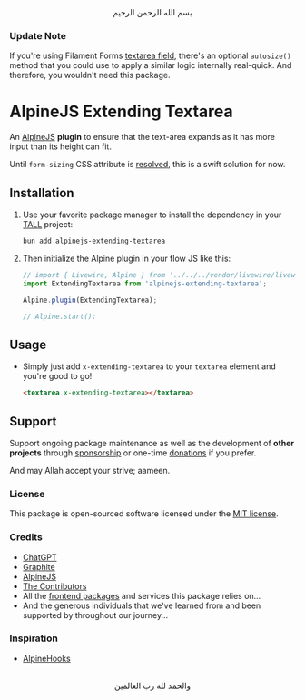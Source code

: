 <div align="center">
    بسم الله الرحمن الرحيم
</div>

### Update Note

If you're using Filament Forms [textarea field](https://filamentphp.com/docs/3.x/forms/fields/textarea#autosizing-the-textarea), there's an optional `autosize()` method that you could use to apply a similar logic internally real-quick. And therefore, you wouldn't need this package.

# AlpineJS Extending Textarea
An [AlpineJS](https://alpinejs.dev/) **plugin** to ensure that the text-area expands as it has more input than its height can fit.

Until `form-sizing` CSS attribute is [resolved](https://github.com/w3c/csswg-drafts/issues/7542), this is a swift solution for now.


## Installation

1. Use your favorite package manager to install the dependency in your [TALL](https://tallstack.dev) project:

   ```bash
   bun add alpinejs-extending-textarea
   ```

2. Then initialize the Alpine plugin in your flow JS like this:

   ```js
   // import { Livewire, Alpine } from '../../../vendor/livewire/livewire/dist/livewire.esm';
   import ExtendingTextarea from 'alpinejs-extending-textarea';

   Alpine.plugin(ExtendingTextarea);

   // Alpine.start();
   ```


## Usage

- Simply just add `x-extending-textarea` to your `textarea` element and you're good to go!

  ```html
  <textarea x-extending-textarea></textarea>
  ```


## Support

Support ongoing package maintenance as well as the development of **other projects** through [sponsorship](https://github.com/sponsors/GoodM4ven) or one-time [donations](https://github.com/sponsors/GoodM4ven?frequency=one-time&sponsor=GoodM4ven) if you prefer.

And may Allah accept your strive; aameen.

### License

This package is open-sourced software licensed under the [MIT license](LICENSE.md).

### Credits

- [ChatGPT](https://chat.openai.com)
- [Graphite](https://graphite.dev)
- [AlpineJS](https://alpinejs.dev)
- [The Contributors](../../contributors)
- All the [frontend packages](./package.json#24) and services this package relies on...
- And the generous individuals that we've learned from and been supported by throughout our journey...

### Inspiration

- [AlpineHooks](https://github.com/ryangjchandler/alpine-hooks)


<div align="center">
   <br>والحمد لله رب العالمين
</div>
